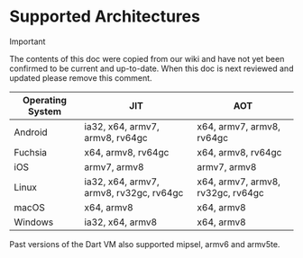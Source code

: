 # Supported Architectures

> [!IMPORTANT]
> The contents of this doc were copied from our wiki and have not yet been
> confirmed to be current and up-to-date. When this doc is next reviewed and
> updated please remove this comment.

| Operating System | JIT | AOT |
| ------------- | ------------- | ----- |
| Android  | ia32, x64, armv7, armv8, rv64gc | x64, armv7, armv8, rv64gc  |
| Fuchsia | x64, armv8, rv64gc | x64, armv8, rv64gc |
| iOS  | armv7, armv8  | armv7, armv8 |
| Linux  | ia32, x64, armv7, armv8, rv32gc, rv64gc  | x64, armv7, armv8, rv32gc, rv64gc |
| macOS  | x64, armv8  | x64, armv8 |
| Windows | ia32, x64, armv8 | x64, armv8 |

Past versions of the Dart VM also supported mipsel, armv6 and armv5te.